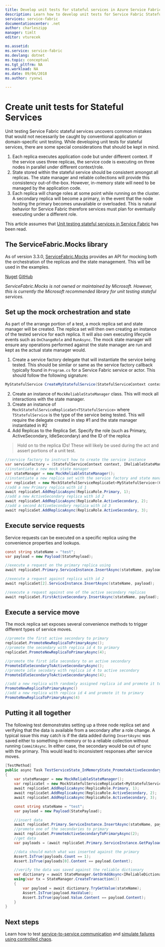 ```yaml
---
title: Develop unit tests for stateful services in Azure Service Fabric | Microsoft Docs
description: Learn how to develop unit tests for Service Fabric Stateful Services.
services: service-fabric
documentationcenter: .net
author: charleszipp
manager: timlt
editor: vturecek

ms.assetid: 
ms.service: service-fabric
ms.devlang: dotnet
ms.topic: conceptual
ms.tgt_pltfrm: NA
ms.workload: NA
ms.date: 09/04/2018
ms.author: ryanwi

---
```


# Create unit tests for Stateful Services
Unit testing Service Fabric stateful services uncovers common mistakes that would not necessarily be caught by conventional application or domain-specific unit testing. While developing unit tests for stateful services, there are some special considerations that should be kept in mind.

1. Each replica executes application code but under different context. If the service uses three replicas, the service code is executing on three nodes in parallel under different context/role.
2. State stored within the stateful service should be consistent amongst all replicas. The state manager and reliable collections will provide this consistency out-of-the-box. However, in-memory state will need to be managed by the application code.
3. Each replica will change roles at some point while running on the cluster. A secondary replica will become a primary, in the event that the node hosting the primary becomes unavailable or overloaded. This is natural behavior for Service Fabric therefore services must plan for eventually executing under a different role.

This article assumes that [Unit testing stateful services in Service Fabric](service-fabric-concepts-unit-testing.md) has been read.

## The ServiceFabric.Mocks library
As of version 3.3.0, [ServiceFabric.Mocks](https://www.nuget.org/packages/ServiceFabric.Mocks/) provides an API for mocking both the orchestration of the replicas and the state management. This will be used in the examples.

[Nuget](https://www.nuget.org/packages/ServiceFabric.Mocks/)
[GitHub](https://github.com/loekd/ServiceFabric.Mocks)

*ServiceFabric.Mocks is not owned or maintained by Microsoft. However, this is currently the Microsoft recommended library for unit testing stateful services.*

## Set up the mock orchestration and state
As part of the arrange portion of a test, a mock replica set and state manager will be created. The replica set will then own creating an instance of the tested service for each replica. It will also own executing lifecycle events such as `OnChangeRole` and `RunAsync`. The mock state manager will ensure any operations performed against the state manager are run and kept as the actual state manager would.

1. Create a service factory delegate that will instantiate the service being tested. This should be similar or same as the service factory callback typically found in `Program.cs` for a Service Fabric service or actor. This should follow the following signature:
```csharp
MyStatefulService CreateMyStatefulService(StatefulServiceContext context, IReliableStateManagerReplica2 stateManager)
```
2. Create an instance of `MockReliableStateManager` class. This will mock all interactions with the state manager.
3. Create an instance of `MockStatefulServiceReplicaSet<TStatefulService>` where `TStatefulService` is the type of the service being tested. This will require the delegate created in step #1 and the state manager instantiated in #2
4. Add Replicas to the Replica Set. Specify the role (such as Primary, ActiveSecondary, IdleSecondary) and the ID of the replica
> Hold on to the replica IDs! These will likely be used during the act and assert portions of a unit test.

```csharp
//service factory to instruct how to create the service instance
var serviceFactory = (StatefulServiceContext context, IReliableStateManagerReplica2 stateManager) => new MyStatefulService(context, stateManager);
//instantiate a new mock state manager
var stateManager = new MockReliableStateManager();
//instantiate a new replica set with the service factory and state manager
var replicaSet = new MockStatefulServiceReplicaSet<MyStatefulService>(CreateStatefulService, stateManager);
//add a new Primary replica with id 1
await replicaSet.AddReplicaAsync(ReplicaRole.Primary, 1);
//add a new ActiveSecondary replica with id 2
await replicaSet.AddReplicaAsync(ReplicaRole.ActiveSecondary, 2);
//add a second ActiveSecondary replica with id 3
await replicaSet.AddReplicaAsync(ReplicaRole.ActiveSecondary, 3);
```

## Execute service requests
Service requests can be executed on a specific replica using the convenience properties and lookups.
```csharp
const string stateName = "test";
var payload = new Payload(StatePayload);

//execute a request on the primary replica using
await replicaSet.Primary.ServiceInstance.InsertAsync(stateName, payload);

//execute a request against replica with id 2
await replicaSet[2].ServiceInstance.InsertAsync(stateName, payload);

//execute a request against one of the active secondary replicas
await replicaSet.FirstActiveSecondary.InsertAsync(stateName, payload);
```

## Execute a service move
The mock replica set exposes several convenience methods to trigger different types of service moves.
```csharp
//promote the first active secondary to primary
replicaSet.PromoteNewReplicaToPrimaryAsync();
//promote the secondary with replica id 4 to primary
replicaSet.PromoteNewReplicaToPrimaryAsync(4);

//promote the first idle secondary to an active secondary
PromoteIdleSecondaryToActiveSecondaryAsync();
//promote idle secodary with replica id 4 to active secondary
PromoteIdleSecondaryToActiveSecondaryAsync(4);

//add a new replica with randomly assigned replica id and promote it to primary
PromoteNewReplicaToPrimaryAsync()
//add a new replica with replica id 4 and promote it to primary
PromoteNewReplicaToPrimaryAsync(4)
```

## Putting it all together
The following test demonstrates setting up a three node replica set and verifying that the data is available from a secondary after a role change. A typical issue this may catch is if the data added during `InsertAsync` was saved either to something in-memory or to a reliable collection without running `CommitAsync`. In either case, the secondary would be out of sync with the primary. This would lead to inconsistent responses after service moves.

```csharp
[TestMethod]
public async Task TestServiceState_InMemoryState_PromoteActiveSecondary()
{
    var stateManager = new MockReliableStateManager();
    var replicaSet = new MockStatefulServiceReplicaSet<MyStatefulService>(CreateStatefulService, stateManager);
    await replicaSet.AddReplicaAsync(ReplicaRole.Primary, 1);
    await replicaSet.AddReplicaAsync(ReplicaRole.ActiveSecondary, 2);
    await replicaSet.AddReplicaAsync(ReplicaRole.ActiveSecondary, 3);

    const string stateName = "test";
    var payload = new Payload(StatePayload);

    //insert data
    await replicaSet.Primary.ServiceInstance.InsertAsync(stateName, payload);
    //promote one of the secondaries to primary
    await replicaSet.PromoteActiveSecondaryToPrimaryAsync(2);
    //get data
    var payloads = (await replicaSet.Primary.ServiceInstance.GetPayloadsAsync()).ToList();

    //data should match what was inserted against the primary
    Assert.IsTrue(payloads.Count == 1);
    Assert.IsTrue(payloads[0].Content == payload.Content);

    //verify the data was saved against the reliable dictionary
    var dictionary = await StateManager.GetOrAddAsync<IReliableDictionary<string, Payload>>(MyStatefulService.StateManagerDictionaryKey);
    using(var tx = StateManager.CreateTransaction())
    {
        var payload = await dictionary.TryGetValue(stateName);
        Assert.IsTrue(payload.HasValue);
        Assert.IsTrue(payload.Value.Content == payload.Content);
    }
}
```

## Next steps
Learn how to test [service-to-service communication](service-fabric-testability-scenarios-service-communication.md) and [simulate failures using controlled chaos](service-fabric-controlled-chaos.md).
